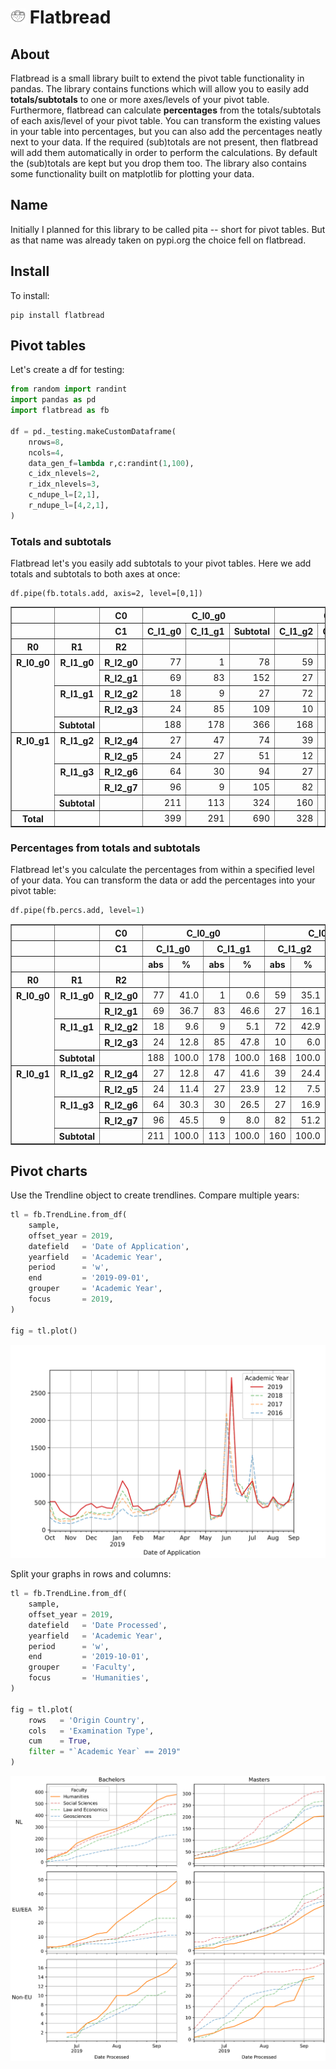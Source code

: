 # <img src="static/noun_pita_3216932.svg" width="24"> Flatbread

## About
Flatbread is a small library built to extend the pivot table functionality in pandas. The library contains functions which will allow you to easily add **totals/subtotals** to one or more axes/levels of your pivot table. Furthermore, flatbread can calculate **percentages** from the totals/subtotals of each axis/level of your pivot table. You can transform the existing values in your table into percentages, but you can also add the percentages neatly next to your data. If the required (sub)totals are not present, then flatbread will add them automatically in order to perform the calculations. By default the (sub)totals are kept but you drop them too. The library also contains some functionality built on matplotlib for plotting your data.

## Name
Initially I planned for this library to be called pita -- short for pivot tables. But as that name was already taken on pypi.org the choice fell on flatbread.

## Install
To install:

```
pip install flatbread
```

## Pivot tables
Let's create a df for testing:

```Python
from random import randint
import pandas as pd
import flatbread as fb

df = pd._testing.makeCustomDataframe(
    nrows=8,
    ncols=4,
    data_gen_f=lambda r,c:randint(1,100),
    c_idx_nlevels=2,
    r_idx_nlevels=3,
    c_ndupe_l=[2,1],
    r_ndupe_l=[4,2,1],
)
```

### Totals and subtotals
Flatbread let's you easily add subtotals to your pivot tables. Here we add totals and subtotals to both axes at once:

```
df.pipe(fb.totals.add, axis=2, level=[0,1])
```

<table border="1" class="dataframe">
  <thead>
    <tr>
      <th></th>
      <th></th>
      <th>C0</th>
      <th colspan="3" halign="left">C_l0_g0</th>
      <th colspan="3" halign="left">C_l0_g1</th>
      <th>Total</th>
    </tr>
    <tr>
      <th></th>
      <th></th>
      <th>C1</th>
      <th>C_l1_g0</th>
      <th>C_l1_g1</th>
      <th>Subtotal</th>
      <th>C_l1_g2</th>
      <th>C_l1_g3</th>
      <th>Subtotal</th>
      <th></th>
    </tr>
    <tr>
      <th>R0</th>
      <th>R1</th>
      <th>R2</th>
      <th></th>
      <th></th>
      <th></th>
      <th></th>
      <th></th>
      <th></th>
      <th></th>
    </tr>
  </thead>
  <tbody>
    <tr>
      <th rowspan="5" valign="top">R_l0_g0</th>
      <th rowspan="2" valign="top">R_l1_g0</th>
      <th>R_l2_g0</th>
      <td align="right">77</td>
      <td align="right">1</td>
      <td align="right">78</td>
      <td align="right">59</td>
      <td align="right">40</td>
      <td align="right">99</td>
      <td align="right">177</td>
    </tr>
    <tr>
      <th>R_l2_g1</th>
      <td align="right">69</td>
      <td align="right">83</td>
      <td align="right">152</td>
      <td align="right">27</td>
      <td align="right">85</td>
      <td align="right">112</td>
      <td align="right">264</td>
    </tr>
    <tr>
      <th rowspan="2" valign="top">R_l1_g1</th>
      <th>R_l2_g2</th>
      <td align="right">18</td>
      <td align="right">9</td>
      <td align="right">27</td>
      <td align="right">72</td>
      <td align="right">52</td>
      <td align="right">124</td>
      <td align="right">151</td>
    </tr>
    <tr>
      <th>R_l2_g3</th>
      <td align="right">24</td>
      <td align="right">85</td>
      <td align="right">109</td>
      <td align="right">10</td>
      <td align="right">44</td>
      <td align="right">54</td>
      <td align="right">163</td>
    </tr>
    <tr>
      <th>Subtotal</th>
      <th></th>
      <td align="right">188</td>
      <td align="right">178</td>
      <td align="right">366</td>
      <td align="right">168</td>
      <td align="right">221</td>
      <td align="right">389</td>
      <td align="right">755</td>
    </tr>
    <tr>
      <th rowspan="5" valign="top">R_l0_g1</th>
      <th rowspan="2" valign="top">R_l1_g2</th>
      <th>R_l2_g4</th>
      <td align="right">27</td>
      <td align="right">47</td>
      <td align="right">74</td>
      <td align="right">39</td>
      <td align="right">70</td>
      <td align="right">109</td>
      <td align="right">183</td>
    </tr>
    <tr>
      <th>R_l2_g5</th>
      <td align="right">24</td>
      <td align="right">27</td>
      <td align="right">51</td>
      <td align="right">12</td>
      <td align="right">88</td>
      <td align="right">100</td>
      <td align="right">151</td>
    </tr>
    <tr>
      <th rowspan="2" valign="top">R_l1_g3</th>
      <th>R_l2_g6</th>
      <td align="right">64</td>
      <td align="right">30</td>
      <td align="right">94</td>
      <td align="right">27</td>
      <td align="right">40</td>
      <td align="right">67</td>
      <td align="right">161</td>
    </tr>
    <tr>
      <th>R_l2_g7</th>
      <td align="right">96</td>
      <td align="right">9</td>
      <td align="right">105</td>
      <td align="right">82</td>
      <td align="right">59</td>
      <td align="right">141</td>
      <td align="right">246</td>
    </tr>
    <tr>
      <th>Subtotal</th>
      <th></th>
      <td align="right">211</td>
      <td align="right">113</td>
      <td align="right">324</td>
      <td align="right">160</td>
      <td align="right">257</td>
      <td align="right">417</td>
      <td align="right">741</td>
    </tr>
    <tr>
      <th>Total</th>
      <th></th>
      <th></th>
      <td align="right">399</td>
      <td align="right">291</td>
      <td align="right">690</td>
      <td align="right">328</td>
      <td align="right">478</td>
      <td align="right">806</td>
      <td align="right">1496</td>
    </tr>
  </tbody>
</table>

### Percentages from totals and subtotals
Flatbread let's you calculate the percentages from within a specified level of your data. You can transform the data or add the percentages into your pivot table:

```Python
df.pipe(fb.percs.add, level=1)
```

<table border="1" class="dataframe">
  <thead>
    <tr>
      <th></th>
      <th></th>
      <th>C0</th>
      <th colspan="4" halign="left">C_l0_g0</th>
      <th colspan="4" halign="left">C_l0_g1</th>
    </tr>
    <tr>
      <th></th>
      <th></th>
      <th>C1</th>
      <th colspan="2" halign="left">C_l1_g0</th>
      <th colspan="2" halign="left">C_l1_g1</th>
      <th colspan="2" halign="left">C_l1_g2</th>
      <th colspan="2" halign="left">C_l1_g3</th>
    </tr>
    <tr>
      <th></th>
      <th></th>
      <th></th>
      <th>abs</th>
      <th>%</th>
      <th>abs</th>
      <th>%</th>
      <th>abs</th>
      <th>%</th>
      <th>abs</th>
      <th>%</th>
    </tr>
    <tr>
      <th>R0</th>
      <th>R1</th>
      <th>R2</th>
      <th></th>
      <th></th>
      <th></th>
      <th></th>
      <th></th>
      <th></th>
      <th></th>
      <th></th>
    </tr>
  </thead>
  <tbody>
    <tr>
      <th rowspan="5" valign="top">R_l0_g0</th>
      <th rowspan="2" valign="top">R_l1_g0</th>
      <th>R_l2_g0</th>
      <td align="right">77</td>
      <td align="right">41.0</td>
      <td align="right">1</td>
      <td align="right">0.6</td>
      <td align="right">59</td>
      <td align="right">35.1</td>
      <td align="right">40</td>
      <td align="right">18.1</td>
    </tr>
    <tr>
      <th>R_l2_g1</th>
      <td align="right">69</td>
      <td align="right">36.7</td>
      <td align="right">83</td>
      <td align="right">46.6</td>
      <td align="right">27</td>
      <td align="right">16.1</td>
      <td align="right">85</td>
      <td align="right">38.5</td>
    </tr>
    <tr>
      <th rowspan="2" valign="top">R_l1_g1</th>
      <th>R_l2_g2</th>
      <td align="right">18</td>
      <td align="right">9.6</td>
      <td align="right">9</td>
      <td align="right">5.1</td>
      <td align="right">72</td>
      <td align="right">42.9</td>
      <td align="right">52</td>
      <td align="right">23.5</td>
    </tr>
    <tr>
      <th>R_l2_g3</th>
      <td align="right">24</td>
      <td align="right">12.8</td>
      <td align="right">85</td>
      <td align="right">47.8</td>
      <td align="right">10</td>
      <td align="right">6.0</td>
      <td align="right">44</td>
      <td align="right">19.9</td>
    </tr>
    <tr>
      <th>Subtotal</th>
      <th></th>
      <td align="right">188</td>
      <td align="right">100.0</td>
      <td align="right">178</td>
      <td align="right">100.0</td>
      <td align="right">168</td>
      <td align="right">100.0</td>
      <td align="right">221</td>
      <td align="right">100.0</td>
    </tr>
    <tr>
      <th rowspan="5" valign="top">R_l0_g1</th>
      <th rowspan="2" valign="top">R_l1_g2</th>
      <th>R_l2_g4</th>
      <td align="right">27</td>
      <td align="right">12.8</td>
      <td align="right">47</td>
      <td align="right">41.6</td>
      <td align="right">39</td>
      <td align="right">24.4</td>
      <td align="right">70</td>
      <td align="right">27.2</td>
    </tr>
    <tr>
      <th>R_l2_g5</th>
      <td align="right">24</td>
      <td align="right">11.4</td>
      <td align="right">27</td>
      <td align="right">23.9</td>
      <td align="right">12</td>
      <td align="right">7.5</td>
      <td align="right">88</td>
      <td align="right">34.2</td>
    </tr>
    <tr>
      <th rowspan="2" valign="top">R_l1_g3</th>
      <th>R_l2_g6</th>
      <td align="right">64</td>
      <td align="right">30.3</td>
      <td align="right">30</td>
      <td align="right">26.5</td>
      <td align="right">27</td>
      <td align="right">16.9</td>
      <td align="right">40</td>
      <td align="right">15.6</td>
    </tr>
    <tr>
      <th>R_l2_g7</th>
      <td align="right">96</td>
      <td align="right">45.5</td>
      <td align="right">9</td>
      <td align="right">8.0</td>
      <td align="right">82</td>
      <td align="right">51.2</td>
      <td align="right">59</td>
      <td align="right">23.0</td>
    </tr>
    <tr>
      <th>Subtotal</th>
      <th></th>
      <td align="right">211</td>
      <td align="right">100.0</td>
      <td align="right">113</td>
      <td align="right">100.0</td>
      <td align="right">160</td>
      <td align="right">100.0</td>
      <td align="right">257</td>
      <td align="right">100.0</td>
    </tr>
  </tbody>
</table>

## Pivot charts

Use the Trendline object to create trendlines. Compare multiple years:

```Python
tl = fb.TrendLine.from_df(
    sample,
    offset_year = 2019,
    datefield   = 'Date of Application',
    yearfield   = 'Academic Year',
    period      = 'w',
    end         = '2019-09-01',
    grouper     = 'Academic Year',
    focus       = 2019,
)

fig = tl.plot()
```

![example graph](static/2020-12-22.Date_of_Application.line.abs.svg)

Split your graphs in rows and columns:

```Python
tl = fb.TrendLine.from_df(
    sample,
    offset_year = 2019,
    datefield   = 'Date Processed',
    yearfield   = 'Academic Year',
    period      = 'w',
    end         = '2019-10-01',
    grouper     = 'Faculty',
    focus       = 'Humanities',
)

fig = tl.plot(
    rows   = 'Origin Country',
    cols   = 'Examination Type',
    cum    = True,
    filter = "`Academic Year` == 2019"
)
```

![example graph](static/2020-12-22.Date_Processed.line.cum.svg)
